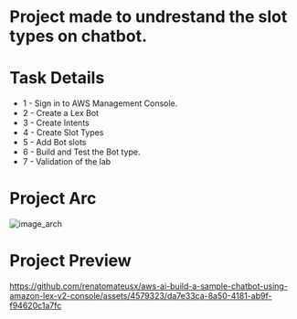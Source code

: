# Project made to undrestand the slot types on chatbot. 

# Task Details

* 1 - Sign in to AWS Management Console.
* 2 - Create a Lex Bot
* 3 - Create Intents
* 4 - Create Slot Types
* 5 - Add Bot slots
* 6 - Build and Test the Bot type.
* 7 - Validation of the lab

# Project Arc
![image_arch](https://github.com/renatomateusx/aws-ai-build-a-sample-chatbot-using-amazon-lex-v2-console/assets/4579323/753a1f6c-e26e-44ea-895c-2c1df9f3b2a3)

# Project Preview
https://github.com/renatomateusx/aws-ai-build-a-sample-chatbot-using-amazon-lex-v2-console/assets/4579323/da7e33ca-8a50-4181-ab9f-f94620c1a7fc

